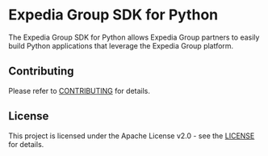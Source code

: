 # Expedia Group SDK for Python

The Expedia Group SDK for Python allows Expedia Group partners to easily build Python applications that leverage the Expedia Group platform.

## Contributing

Please refer to [CONTRIBUTING](CONTRIBUTING.md) for details.

## License

This project is licensed under the Apache License v2.0 - see the [LICENSE](LICENSE) for details.
